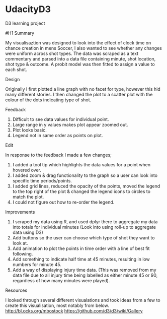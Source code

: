 # UdacityD3
D3 learning project

#H1 
Summary

My visualisaztion was designed to look into the effect of clock time on chance creation in mens Soccer, I also wanted to see whether any changes were uniform across shot types.  The data was scraped as a text commentary and parsed into a data file containing minute, shot location, shot type & outcome. A probit model was then fitted to assign a value to each shot.

Design

Originally I first plotted a line graph with no facet for type, however this hid many different stories.
I then changed the plot to a scatter plot with the colour of the dots indicating type of shot.

Feedback

1. Difficult to see data values for individual point.
2. Large range in y values makes plot appear zoomed out.
3. Plot looks basic.
4. Legend not in same order as points on plot.

Edit

In response to the feedback I made a few changes;
1.  I added a tool tip which highlights the data values for a point when hovered over.
2.  I added zoom & drag functionality to the graph so a user can look into specific time periods/points.
3.  I added grid lines, reduced the opacity of the points, moved the legend to the top right of the plot & changed the legend icons to circles to match the plot.
4.  I could not figure out how to re-order the legend.

Improvements

1.  I scraped my data using R, and used dplyr there to aggregate my data into totals for individual minutes (Look into using roll-up to aggregate data using D3)
2.  Add buttons so the user can choose which type of shot they want to look at.
3.  Add animation to plot the points in time order with a line of best fit following.
4.  Add something to indicate half time at 45 minutes, resulting in low numbers for minute 45.
5.  Add a way of displaying injury time data. (This was removed from my data file due to all injury time being labelled as either minute 45 or 90, regardless of how many minutes were played).

Resources

I looked through several different visualations and took ideas from a few to create this visualisation, most notably from below.
http://bl.ocks.org/mbostock
https://github.com/d3/d3/wiki/Gallery


